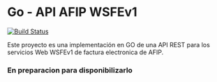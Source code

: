 # Go - API AFIP WSFEv1

[![Build Status](https://github.com/leovillar/api-afip-wsfe/actions/workflows/go.yml/badge.svg)](https://github.com/leovillar/api-afip-wsfe/actions)

Este proyecto es una implementación en GO de una API REST para los servicios Web WSFEv1 de factura electronica de AFIP.

### En preparacion para disponibilizarlo

